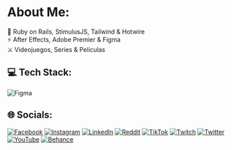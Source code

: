 # About Me: 
📌 Ruby on Rails, StimulusJS, Tailwind & Hotwire<br>⚡ After Effects, Adobe Premier & Figma<br>⚔️ Videojuegos, Series & Peliculas

## 💻 Tech Stack:
![Figma](https://img.shields.io/badge/-Figma-333333?style=flat&logo=ruby)


## 🌐 Socials:
[![Facebook](https://img.shields.io/badge/Facebook-%231877F2.svg?logo=Facebook&logoColor=white)](https://facebook.com/yonhaime) 
[![Instagram](https://img.shields.io/badge/Instagram-%23E4405F.svg?logo=Instagram&logoColor=white)](https://instagram.com/yonhaime) 
[![LinkedIn](https://img.shields.io/badge/LinkedIn-%230077B5.svg?logo=linkedin&logoColor=white)](https://linkedin.com/in/yonhaime) 
[![Reddit](https://img.shields.io/badge/Reddit-%23FF4500.svg?logo=Reddit&logoColor=white)](https://reddit.com/user/yonhaime) 
[![TikTok](https://img.shields.io/badge/TikTok-%23000000.svg?logo=TikTok&logoColor=white)](https://tiktok.com/@yonhaime) 
[![Twitch](https://img.shields.io/badge/Twitch-%239146FF.svg?logo=Twitch&logoColor=white)](https://twitch.tv/yonhaime) 
[![Twitter](https://img.shields.io/badge/Twitter-%231DA1F2.svg?logo=Twitter&logoColor=white)](https://twitter.com/yonhaime) 
[![YouTube](https://img.shields.io/badge/YouTube-%23FF0000.svg?logo=YouTube&logoColor=white)](https://youtube.com/@yonhaime) 
[![Behance](https://img.shields.io/badge/Behance-1769ff?logo=behance&logoColor=white)](https://behance.net/yonhaime) 
